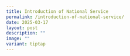 ```yaml
---
title: Introduction of National Service
permalink: /introduction-of-national-service/
date: 2025-03-17
layout: post
description: ""
image: ""
variant: tiptap
---
```


